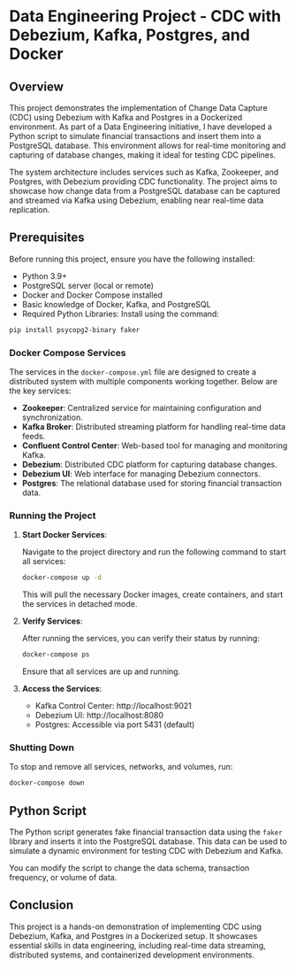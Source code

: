 # Data Engineering Project - CDC with Debezium, Kafka, Postgres, and Docker

## Overview

This project demonstrates the implementation of Change Data Capture (CDC) using Debezium with Kafka and Postgres in a Dockerized environment. As part of a Data Engineering initiative, I have developed a Python script to simulate financial transactions and insert them into a PostgreSQL database. This environment allows for real-time monitoring and capturing of database changes, making it ideal for testing CDC pipelines.

The system architecture includes services such as Kafka, Zookeeper, and Postgres, with Debezium providing CDC functionality. The project aims to showcase how change data from a PostgreSQL database can be captured and streamed via Kafka using Debezium, enabling near real-time data replication.

## Prerequisites

Before running this project, ensure you have the following installed:

- Python 3.9+
- PostgreSQL server (local or remote)
- Docker and Docker Compose installed
- Basic knowledge of Docker, Kafka, and PostgreSQL
- Required Python Libraries: Install using the command:

```bash
pip install psycopg2-binary faker
```

### Docker Compose Services

The services in the `docker-compose.yml` file are designed to create a distributed system with multiple components working together. Below are the key services:

- **Zookeeper**: Centralized service for maintaining configuration and synchronization.
- **Kafka Broker**: Distributed streaming platform for handling real-time data feeds.
- **Confluent Control Center**: Web-based tool for managing and monitoring Kafka.
- **Debezium**: Distributed CDC platform for capturing database changes.
- **Debezium UI**: Web interface for managing Debezium connectors.
- **Postgres**: The relational database used for storing financial transaction data.

### Running the Project

1. **Start Docker Services**: 

   Navigate to the project directory and run the following command to start all services:

   ```bash
   docker-compose up -d
   ```

   This will pull the necessary Docker images, create containers, and start the services in detached mode.

2. **Verify Services**:

   After running the services, you can verify their status by running:

   ```bash
   docker-compose ps
   ```

   Ensure that all services are up and running.

3. **Access the Services**:

   - Kafka Control Center: http://localhost:9021
   - Debezium UI: http://localhost:8080
   - Postgres: Accessible via port 5431 (default)

### Shutting Down

To stop and remove all services, networks, and volumes, run:

```bash
docker-compose down
```

## Python Script

The Python script generates fake financial transaction data using the `faker` library and inserts it into the PostgreSQL database. This data can be used to simulate a dynamic environment for testing CDC with Debezium and Kafka.

You can modify the script to change the data schema, transaction frequency, or volume of data.

## Conclusion

This project is a hands-on demonstration of implementing CDC using Debezium, Kafka, and Postgres in a Dockerized setup. It showcases essential skills in data engineering, including real-time data streaming, distributed systems, and containerized development environments.
